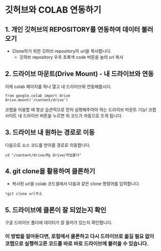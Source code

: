 # 깃허브와 COLAB 연동하기

## 1. 개인 깃허브의 REPOSITORY를 연동하여 데이터 불러오기
* Clone하기 위한 깃허브 repository의 url을 복사합니다.
  * 깃허브 repository 우측 초록색 code 버튼을 눌러 url 복사

## 2. 드라이브 마운트(Drive Mount) - 내 드라이브와 연동  
이제 colab 페이지를 하나 열고 내 드라이브와 연동해봅시다.
```
from google.colab import drive
drive.mount('/content/drive')
```
코랩을 이용할 때 항상 습관적으로 먼저 실행해주어야 하는 드라이브 마운트 기능! 코랩 사이트 내 드라이브 버튼을 누르면 위 코드가 자동으로 뜨게 됩니다.   

## 3. 드라이브 내 원하는 경로로 이동
다음으로 소스 코드를 받아올 경로로 이동합니다.
```
cd "/content/drive/My Drive/작업폴더"
```
## 4. git clone을 활용하여 클론하기
* 복사된 url을 colab 코드셀에서 다음과 같은 clone 명령어를 입력합니다. 
```
!git clone url주소 
```

## 5. 드라이브에 클론이 잘 되었는지 확인
구글 드라이브 폴더에 데이터가 잘 들어가 있는지 확인합니다.

### 이 방법을 알아둔다면, 로컬에서 클론하고 다시 드라이브로 옮길 필요 없이 코랩으로 실행하고픈 코드를 바로 바로 드라이브에 불러올 수 있습니다. 

